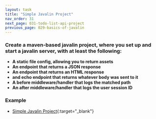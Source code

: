 ```yaml
---
layout: task
title: "Simple Javalin Project"
nav_order: 31
next_page: 031-todo-list-api-project
previous_page: 029-basics-of-javalin
---
```

### Create a maven-based javalin project, where you set up and start a javalin server, with at least the following:
- **A static file config, allowing you to return assets**
- **An  endpoint that returns a JSON response**
- **An endpoint that returns an HTML response**
- **and echo endpoint that returns whatever body was sent to it**
- **A before middleware/handler that logs the matched path** 
- **An after middleware/handler that logs the user session ID**

### Example
- [Simple Javalin Project](https://github.com/kisoft-me/training-material/tree/master/examples/simple-javalin-project){:target="_blank"}